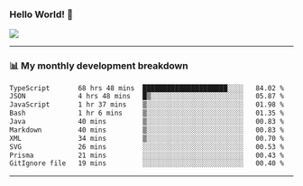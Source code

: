 ### Hello World! 👋

<a>
  <img align="center" src="https://github-readme-stats.vercel.app/api?username=megatunger&count_private=true&include_all_commits=true&bg_color=30,56CCF2,2F80ED&title_color=fff&text_color=fff" />
</a>

------
### 📊 My monthly development breakdown

<!--START_SECTION:waka-->

```txt
TypeScript       68 hrs 48 mins  █████████████████████░░░░   84.02 %
JSON             4 hrs 48 mins   █▒░░░░░░░░░░░░░░░░░░░░░░░   05.87 %
JavaScript       1 hr 37 mins    ▒░░░░░░░░░░░░░░░░░░░░░░░░   01.98 %
Bash             1 hr 6 mins     ▒░░░░░░░░░░░░░░░░░░░░░░░░   01.35 %
Java             40 mins         ▒░░░░░░░░░░░░░░░░░░░░░░░░   00.83 %
Markdown         40 mins         ▒░░░░░░░░░░░░░░░░░░░░░░░░   00.83 %
XML              34 mins         ▒░░░░░░░░░░░░░░░░░░░░░░░░   00.70 %
SVG              26 mins         ░░░░░░░░░░░░░░░░░░░░░░░░░   00.53 %
Prisma           21 mins         ░░░░░░░░░░░░░░░░░░░░░░░░░   00.43 %
GitIgnore file   19 mins         ░░░░░░░░░░░░░░░░░░░░░░░░░   00.40 %
```

<!--END_SECTION:waka-->

------
